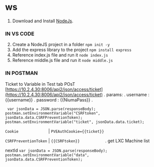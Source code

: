 # ws

1. Download and Install [NodeJs](https://nodejs.org/en/download).

### IN VS CODE

2. Create a NodeJS project in a folder `npm init -y`
3. Add the express library to the project `npm install express`
4. Reference index.js file and run it `node index.js`
5. Reference middle.js file and run it `node middle.js`

### IN POSTMAN
Ticket to Variable in Test tab
POsT [https://10.2.4.30:8006/api2/json/access/ticket](https://10.2.4.30:8006/api2/json/access/ticket) .
params: .
 username : {{username}} .
 password : {{NiumaPass}} .

 ` var jsonData = JSON.parse(responseBody); postman.setEnvironmentVariable("CSRFtoken", jsonData.data.CSRFPreventionToken); postman.setEnvironmentVariable("ticket", jsonData.data.ticket);`

 `Cookie             ` | `PVEAuthCookie={{ticket}}`
 
 `CSRFPreventionToken` | `{{CSRFtoken}}           ` . 
get LXC Machine list



nextId
`var jsonData = JSON.parse(responseBody);
postman.setEnvironmentVariable("data", jsonData.data.CSRFPreventionToken);`


